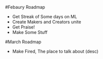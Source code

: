  #Febaury Roadmap

- Get Streak of Some days on ML
- Create Makers and Creators unite
- Get Praise!
- Make Some Stuff

#March Roadmap

- Make Fired, The place to talk about (desc)

